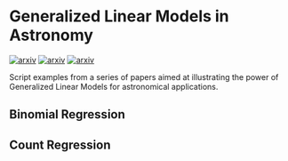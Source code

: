 # Generalized Linear Models in Astronomy
[![arxiv](http://img.shields.io/badge/arXiv-1503.07736-lightgrey.svg?style=plastic)](http://arxiv.org/abs/1409.7696)
[![arxiv](http://img.shields.io/badge/arXiv-1503.07736-lightgrey.svg?style=plastic)](http://arxiv.org/abs/1409.7699)
[![arxiv](http://img.shields.io/badge/arXiv-1503.07736-lightgrey.svg?style=plastic)](http://arxiv.org/abs/1506.04792)


Script examples from  a series of papers aimed at illustrating the power of Generalized Linear Models for astronomical applications.  

## Binomial Regression

## Count Regression 



